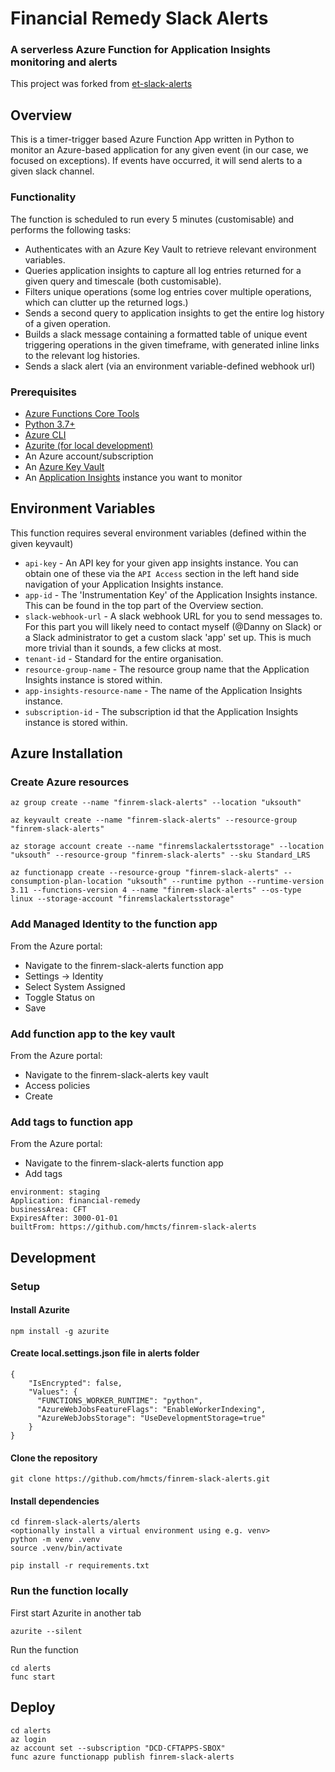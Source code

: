 # Financial Remedy Slack Alerts

### A serverless Azure Function for Application Insights monitoring and alerts
This project was forked from [et-slack-alerts](https://github.com/hmcts/et-slack-alerts)

## Overview

This is a timer-trigger based Azure Function App written in Python to monitor an Azure-based application for any given event (in our case, we focused on exceptions). If events have occurred, it will send alerts to a given slack channel. 

### Functionality
The function is scheduled to run every 5 minutes (customisable) and performs the following tasks:
- Authenticates with an Azure Key Vault to retrieve relevant environment variables.
- Queries application insights to capture all log entries returned for a given query and timescale (both customisable).
- Filters unique operations (some log entries cover multiple operations, which can clutter up the returned logs.)
- Sends a second query to application insights to get the entire log history of a given operation.
- Builds a slack message containing a formatted table of unique event triggering operations in the given timeframe, with generated inline links to the relevant log histories.
- Sends a slack alert (via an environment variable-defined webhook url)

### Prerequisites
- [Azure Functions Core Tools](https://learn.microsoft.com/en-us/azure/azure-functions/functions-run-local?tabs=macos%2Cisolated-process%2Cnode-v4%2Cpython-v2%2Chttp-trigger%2Ccontainer-apps&pivots=programming-language-csharp#install-the-azure-functions-core-tools)
- [Python 3.7+](https://www.python.org/downloads/)
- [Azure CLI](https://learn.microsoft.com/en-us/cli/azure/install-azure-cli)
- [Azurite (for local development)](https://learn.microsoft.com/en-us/azure/storage/common/storage-use-azurite?tabs=npm%2Cblob-storage)
- An Azure account/subscription
- An [Azure Key Vault](https://azure.microsoft.com/en-gb/products/key-vault)
- An [Application Insights](https://learn.microsoft.com/en-us/azure/azure-monitor/app/app-insights-overview?tabs=net) instance you want to monitor

## Environment Variables
This function requires several environment variables (defined within the given keyvault)
- `api-key` - An API key for your given app insights instance. You can obtain one of these via the `API Access` section in the left hand side navigation of your Application Insights instance.
- `app-id` - The 'Instrumentation Key' of the Application Insights instance. This can be found in the top part of the Overview section.
- `slack-webhook-url` - A slack webhook URL for you to send messages to. For this part you will likely need to contact myself (@Danny on Slack) or a Slack administrator to get a custom slack 'app' set up. This is much more trivial than it sounds, a few clicks at most.
- `tenant-id` - Standard for the entire organisation.
- `resource-group-name` - The resource group name that the Application Insights instance is stored within.
- `app-insights-resource-name` - The name of the Application Insights instance.
- `subscription-id` - The subscription id that the Application Insights instance is stored within.

## Azure Installation
### Create Azure resources
```
az group create --name "finrem-slack-alerts" --location "uksouth"
 
az keyvault create --name "finrem-slack-alerts" --resource-group "finrem-slack-alerts"
 
az storage account create --name "finremslackalertsstorage" --location "uksouth" --resource-group "finrem-slack-alerts" --sku Standard_LRS
 
az functionapp create --resource-group "finrem-slack-alerts" --consumption-plan-location "uksouth" --runtime python --runtime-version 3.11 --functions-version 4 --name "finrem-slack-alerts" --os-type linux --storage-account "finremslackalertsstorage"
```

### Add Managed Identity to the function app
From the Azure portal:
- Navigate to the finrem-slack-alerts function app
- Settings -> Identity
- Select System Assigned
- Toggle Status on
- Save

### Add function app to the key vault
From the Azure portal:
- Navigate to the finrem-slack-alerts key vault
- Access policies
- Create

### Add tags to function app
From the Azure portal:
- Navigate to the finrem-slack-alerts function app
- Add tags

```
environment: staging
Application: financial-remedy
businessArea: CFT
ExpiresAfter: 3000-01-01
builtFrom: https://github.com/hmcts/finrem-slack-alerts
```

## Development
### Setup
#### Install Azurite
```
npm install -g azurite
```

#### Create local.settings.json file in alerts folder
```
{
    "IsEncrypted": false,
    "Values": {
      "FUNCTIONS_WORKER_RUNTIME": "python",
      "AzureWebJobsFeatureFlags": "EnableWorkerIndexing",
      "AzureWebJobsStorage": "UseDevelopmentStorage=true"
    }
}
```

#### Clone the repository
```
git clone https://github.com/hmcts/finrem-slack-alerts.git
```

#### Install dependencies
```
cd finrem-slack-alerts/alerts
<optionally install a virtual environment using e.g. venv>
python -m venv .venv
source .venv/bin/activate

pip install -r requirements.txt
```

### Run the function locally
First start Azurite in another tab
```
azurite --silent
```

Run the function
```
cd alerts
func start
```

## Deploy
```
cd alerts
az login
az account set --subscription "DCD-CFTAPPS-SBOX"
func azure functionapp publish finrem-slack-alerts
```
